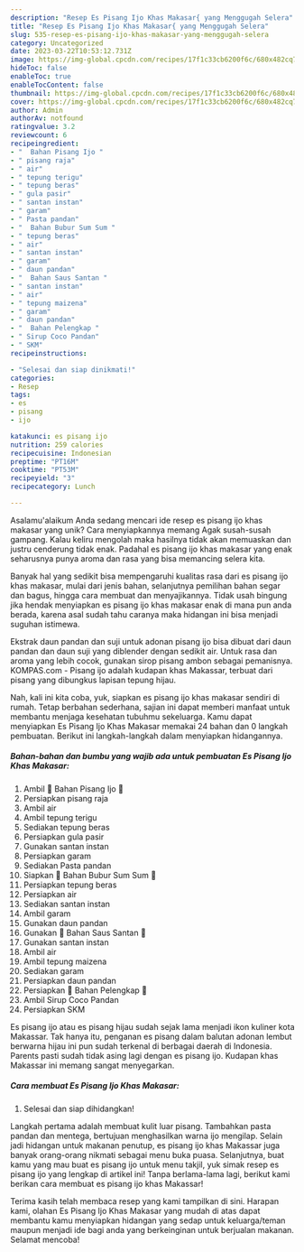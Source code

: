 ```yaml
---
description: "Resep Es Pisang Ijo Khas Makasar{ yang Menggugah Selera"
title: "Resep Es Pisang Ijo Khas Makasar{ yang Menggugah Selera"
slug: 535-resep-es-pisang-ijo-khas-makasar-yang-menggugah-selera
category: Uncategorized
date: 2023-03-22T10:53:12.731Z
image: https://img-global.cpcdn.com/recipes/17f1c33cb6200f6c/680x482cq70/es-pisang-ijo-khas-makasar-foto-resep-utama.jpg
hideToc: false
enableToc: true
enableTocContent: false
thumbnail: https://img-global.cpcdn.com/recipes/17f1c33cb6200f6c/680x482cq70/es-pisang-ijo-khas-makasar-foto-resep-utama.jpg
cover: https://img-global.cpcdn.com/recipes/17f1c33cb6200f6c/680x482cq70/es-pisang-ijo-khas-makasar-foto-resep-utama.jpg
author: Admin
authorAv: notfound
ratingvalue: 3.2
reviewcount: 6
recipeingredient:
- "  Bahan Pisang Ijo "
- " pisang raja"
- " air"
- " tepung terigu"
- " tepung beras"
- " gula pasir"
- " santan instan"
- " garam"
- " Pasta pandan"
- "  Bahan Bubur Sum Sum "
- " tepung beras"
- " air"
- " santan instan"
- " garam"
- " daun pandan"
- "  Bahan Saus Santan "
- " santan instan"
- " air"
- " tepung maizena"
- " garam"
- " daun pandan"
- "  Bahan Pelengkap "
- " Sirup Coco Pandan"
- " SKM"
recipeinstructions:

- "Selesai dan siap dinikmati!"
categories:
- Resep
tags:
- es
- pisang
- ijo

katakunci: es pisang ijo 
nutrition: 259 calories
recipecuisine: Indonesian
preptime: "PT16M"
cooktime: "PT53M"
recipeyield: "3"
recipecategory: Lunch

---
```



Asalamu'alaikum Anda sedang mencari ide resep es pisang ijo khas makasar yang unik? Cara menyiapkannya memang Agak susah-susah gampang. Kalau keliru mengolah maka hasilnya tidak akan memuaskan dan justru cenderung tidak enak. Padahal es pisang ijo khas makasar yang enak seharusnya punya aroma dan rasa yang bisa memancing selera kita.


Banyak hal yang sedikit bisa mempengaruhi kualitas rasa dari es pisang ijo khas makasar, mulai dari jenis bahan, selanjutnya pemilihan bahan segar dan bagus, hingga cara membuat dan menyajikannya. Tidak usah bingung jika hendak menyiapkan es pisang ijo khas makasar enak di mana pun anda berada, karena asal sudah tahu caranya maka hidangan ini bisa menjadi suguhan istimewa.

Ekstrak daun pandan dan suji untuk adonan pisang ijo bisa dibuat dari daun pandan dan daun suji yang diblender dengan sedikit air. Untuk rasa dan aroma yang lebih cocok, gunakan sirop pisang ambon sebagai pemanisnya. KOMPAS.com - Pisang ijo adalah kudapan khas Makassar, terbuat dari pisang yang dibungkus lapisan tepung hijau.


Nah, kali ini kita coba, yuk, siapkan es pisang ijo khas makasar sendiri di rumah. Tetap berbahan sederhana, sajian ini dapat memberi manfaat untuk membantu menjaga kesehatan tubuhmu sekeluarga. Kamu dapat menyiapkan Es Pisang Ijo Khas Makasar memakai 24 bahan dan 0 langkah pembuatan. Berikut ini langkah-langkah dalam menyiapkan hidangannya.

<!--inarticleads1-->

##### Bahan-bahan dan bumbu yang wajib ada untuk pembuatan Es Pisang Ijo Khas Makasar:

1. Ambil  🍌 Bahan Pisang Ijo 🍌
1. Persiapkan  pisang raja
1. Ambil  air
1. Ambil  tepung terigu
1. Sediakan  tepung beras
1. Persiapkan  gula pasir
1. Gunakan  santan instan
1. Persiapkan  garam
1. Sediakan  Pasta pandan
1. Siapkan  🌼 Bahan Bubur Sum Sum 🌼
1. Persiapkan  tepung beras
1. Persiapkan  air
1. Sediakan  santan instan
1. Ambil  garam
1. Gunakan  daun pandan
1. Gunakan  🍯 Bahan Saus Santan 🍯
1. Gunakan  santan instan
1. Ambil  air
1. Ambil  tepung maizena
1. Sediakan  garam
1. Persiapkan  daun pandan
1. Persiapkan  🍷 Bahan Pelengkap 🍷
1. Ambil  Sirup Coco Pandan
1. Persiapkan  SKM


Es pisang ijo atau es pisang hijau sudah sejak lama menjadi ikon kuliner kota Makassar. Tak hanya itu, penganan es pisang dalam balutan adonan lembut berwarna hijau ini pun sudah terkenal di berbagai daerah di Indonesia. Parents pasti sudah tidak asing lagi dengan es pisang ijo. Kudapan khas Makassar ini memang sangat menyegarkan. 

<!--inarticleads2-->

##### Cara membuat Es Pisang Ijo Khas Makasar:


1. Selesai dan siap dihidangkan!

Langkah pertama adalah membuat kulit luar pisang. Tambahkan pasta pandan dan mentega, bertujuan menghasilkan warna ijo mengilap. Selain jadi hidangan untuk makanan penutup, es pisang ijo khas Makassar juga banyak orang-orang nikmati sebagai menu buka puasa. Selanjutnya, buat kamu yang mau buat es pisang ijo untuk menu takjil, yuk simak resep es pisang ijo yang lengkap di artikel ini! Tanpa berlama-lama lagi, berikut kami berikan cara membuat es pisang ijo khas Makassar! 

Terima kasih telah membaca resep yang kami tampilkan di sini. Harapan kami, olahan Es Pisang Ijo Khas Makasar yang mudah di atas dapat membantu kamu menyiapkan hidangan yang sedap untuk keluarga/teman maupun menjadi ide bagi anda yang berkeinginan untuk berjualan makanan. Selamat mencoba!
